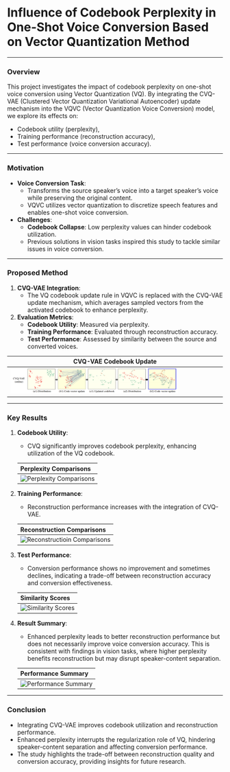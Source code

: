 # Influence of Codebook Perplexity in One-Shot Voice Conversion Based on Vector Quantization Method

---

### **Overview**
This project investigates the impact of codebook perplexity on one-shot voice conversion using Vector Quantization (VQ). By integrating the CVQ-VAE (Clustered Vector Quantization Variational Autoencoder) update mechanism into the VQVC (Vector Quantization Voice Conversion) model, we explore its effects on:
- Codebook utility (perplexity),
- Training performance (reconstruction accuracy),
- Test performance (voice conversion accuracy).

---

### **Motivation**
- **Voice Conversion Task**:
  - Transforms the source speaker’s voice into a target speaker’s voice while preserving the original content.
  - VQVC utilizes vector quantization to discretize speech features and enables one-shot voice conversion.
- **Challenges**:
  - **Codebook Collapse**: Low perplexity values can hinder codebook utilization.
  - Previous solutions in vision tasks inspired this study to tackle similar issues in voice conversion.

---

### **Proposed Method**
1. **CVQ-VAE Integration**:
   - The VQ codebook update rule in VQVC is replaced with the CVQ-VAE update mechanism, which averages sampled vectors from the activated codebook to enhance perplexity.
2. **Evaluation Metrics**:
   - **Codebook Utility**: Measured via perplexity.
   - **Training Performance**: Evaluated through reconstruction accuracy.
   - **Test Performance**: Assessed by similarity between the source and converted voices.

| **CVQ-VAE Codebook Update** |
|------------------------------|
| <img src="images/cvq.png" alt="CVQ-VAE Codebook Update" width="80%"> |

---

### **Key Results**
1. **Codebook Utility**:
   - CVQ significantly improves codebook perplexity, enhancing utilization of the VQ codebook.
   
   | **Perplexity Comparisons** |
   |----------------------------|
   | <img src="images/perplexity" alt="Perplexity Comparisons" width="75%"> |

2. **Training Performance**:
   - Reconstruction performance increases with the integration of CVQ-VAE.

   | **Reconstruction Comparisons** |
   |----------------------------|
   | <img src="images/reconstructioin" alt="Reconstructioin Comparisons" width="75%"> |

3. **Test Performance**:
   - Conversion performance shows no improvement and sometimes declines, indicating a trade-off between reconstruction accuracy and conversion effectiveness.

   | **Similarity Scores** |
   |------------------------|
   | <img src="images/sim_comparison" alt="Similarity Scores" width="60%"> |

4. **Result Summary**:
   - Enhanced perplexity leads to better reconstruction performance but does not necessarily improve voice conversion accuracy. This is consistent with findings in vision tasks, where higher perplexity benefits reconstruction but may disrupt speaker-content separation.

   | **Performance Summary** |
   |--------------------------|
   | <img src="images/concolusion" alt="Performance Summary" width="85%"> |

---

### **Conclusion**
- Integrating CVQ-VAE improves codebook utilization and reconstruction performance.
- Enhanced perplexity interrupts the regularization role of VQ, hindering speaker-content separation and affecting conversion performance.
- The study highlights the trade-off between reconstruction quality and conversion accuracy, providing insights for future research.
